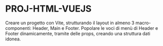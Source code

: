 PROJ-HTML-VUEJS
===

Creare un progetto con Vite, strutturando il layout in almeno 3 macro-componenti:
Header, Main e Footer.
Popolare le voci di menù di Header e Footer dinamicamente, tramite delle props,
creando una struttura dati idonea.
